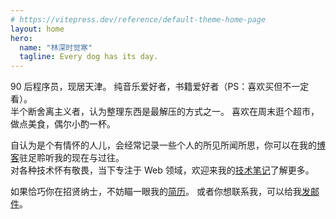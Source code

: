 ```yaml
---
# https://vitepress.dev/reference/default-theme-home-page
layout: home
hero:
  name: "林深时觉寒"
  tagline: Every dog has its day.
---
```


90 后程序员，现居天津。 纯音乐爱好者，书籍爱好者（PS：喜欢买但不一定看）。 <br/>
半个断舍离主义者，认为整理东西是最解压的方式之一。 喜欢在周末逛个超市，做点美食，偶尔小酌一杯。

自认为是个有情怀的人儿，会经常记录一些个人的所见所闻所思，你可以在我的[博客](/daily)驻足聆听我的现在与过往。<br/>
对各种技术怀有敬畏，当下专注于 Web 领域，欢迎来我的[技术笔记](/notes)了解更多。

如果恰巧你在招贤纳士，不妨瞄一眼我的[简历](/resume)。 或者你想联系我，可以给我[发邮件](mailto:ikangjia.cn@outlook.com)。